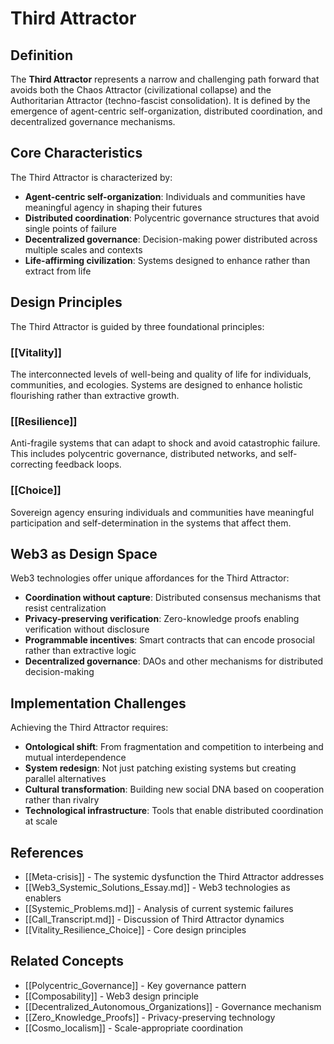 # Third Attractor

## Definition

The **Third Attractor** represents a narrow and challenging path forward that avoids both the Chaos Attractor (civilizational collapse) and the Authoritarian Attractor (techno-fascist consolidation). It is defined by the emergence of agent-centric self-organization, distributed coordination, and decentralized governance mechanisms.

## Core Characteristics

The Third Attractor is characterized by:

- **Agent-centric self-organization**: Individuals and communities have meaningful agency in shaping their futures
- **Distributed coordination**: Polycentric governance structures that avoid single points of failure
- **Decentralized governance**: Decision-making power distributed across multiple scales and contexts
- **Life-affirming civilization**: Systems designed to enhance rather than extract from life

## Design Principles

The Third Attractor is guided by three foundational principles:

### [[Vitality]]
The interconnected levels of well-being and quality of life for individuals, communities, and ecologies. Systems are designed to enhance holistic flourishing rather than extractive growth.

### [[Resilience]] 
Anti-fragile systems that can adapt to shock and avoid catastrophic failure. This includes polycentric governance, distributed networks, and self-correcting feedback loops.

### [[Choice]]
Sovereign agency ensuring individuals and communities have meaningful participation and self-determination in the systems that affect them.

## Web3 as Design Space

Web3 technologies offer unique affordances for the Third Attractor:

- **Coordination without capture**: Distributed consensus mechanisms that resist centralization
- **Privacy-preserving verification**: Zero-knowledge proofs enabling verification without disclosure
- **Programmable incentives**: Smart contracts that can encode prosocial rather than extractive logic
- **Decentralized governance**: DAOs and other mechanisms for distributed decision-making

## Implementation Challenges

Achieving the Third Attractor requires:

- **Ontological shift**: From fragmentation and competition to interbeing and mutual interdependence
- **System redesign**: Not just patching existing systems but creating parallel alternatives
- **Cultural transformation**: Building new social DNA based on cooperation rather than rivalry
- **Technological infrastructure**: Tools that enable distributed coordination at scale

## References

- [[Meta-crisis]] - The systemic dysfunction the Third Attractor addresses
- [[Web3_Systemic_Solutions_Essay.md]] - Web3 technologies as enablers
- [[Systemic_Problems.md]] - Analysis of current systemic failures
- [[Call_Transcript.md]] - Discussion of Third Attractor dynamics
- [[Vitality_Resilience_Choice]] - Core design principles

## Related Concepts

- [[Polycentric_Governance]] - Key governance pattern
- [[Composability]] - Web3 design principle
- [[Decentralized_Autonomous_Organizations]] - Governance mechanism
- [[Zero_Knowledge_Proofs]] - Privacy-preserving technology
- [[Cosmo_localism]] - Scale-appropriate coordination
